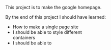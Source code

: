 This project is to make the google homepage. 

By the end of this project I should have learned:

- How to make a single page site
- I should be able to style different <div> containers
- I should be able to 